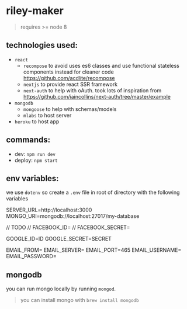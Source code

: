 # riley-maker

> requires >= node 8

## technologies used:

* `react`
  * `recompose` to avoid uses es6 classes and use functional stateless components instead for cleaner code https://github.com/acdlite/recompose
  * `nextjs` to provide react SSR framework
  * `next-auth` to help with oAuth. took lots of inspiration from https://github.com/iaincollins/next-auth/tree/master/example
* `mongodb`
  * `mongoose` to help with schemas/models
  * `mlabs` to host server
* `heroku` to host app

## commands:

* dev: `npm run dev`
* deploy: `npm start`

## env variables:

we use `dotenv` so create a `.env` file in root of directory with the following variables

SERVER_URL=http://localhost:3000
MONGO_URI=mongodb://localhost:27017/my-database

// TODO
// FACEBOOK_ID=
// FACEBOOK_SECRET=

GOOGLE_ID=ID
GOOGLE_SECRET=SECRET

EMAIL_FROM=
EMAIL_SERVER=
EMAIL_PORT=465
EMAIL_USERNAME=
EMAIL_PASSWORD=

## mongodb

you can run mongo locally by running `mongod`.

> you can install mongo with `brew install mongodb`
